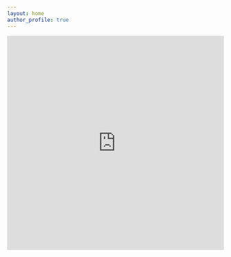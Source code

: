 ```yaml
---
layout: home
author_profile: true
---
```


<iframe src="https://docs.google.com/forms/d/e/1FAIpQLSfn-U8EMO48kSF9nQvOQEDx48bTfxhlLQmCVOXvhOWeQJBSZg/viewform?embedded=true" width="100%" height="500px" frameborder="0" marginheight="0" marginwidth="0">Loading…</iframe>